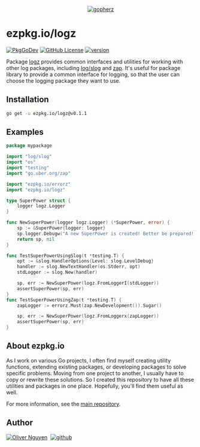 <div align="center">

[![gopherz](https://ezpkg.io/_/gopherz.svg)](https://ezpkg.io)

</div>

# ezpkg.io/logz

[![PkgGoDev](https://pkg.go.dev/badge/ezpkg.io/logz)](https://pkg.go.dev/ezpkg.io/logz)
[![GitHub License](https://img.shields.io/github/license/ezpkg/logz)](https://github.com/ezpkg/logz/tree/main/LICENSE)
[![version](https://img.shields.io/github/v/tag/ezpkg/logz?label=version)](https://pkg.go.dev/ezpkg.io/logz?tab=versions)

Package [logz](https://pkg.go.dev/ezpkg.io/logz) provides common interfaces and utilities for working with other log packages, including [log/slog](https://pkg.go.dev/log/slog) and [zap](https://pkg.go.dev/go.uber.org/zap). It's useful for package library to provide a common interface for logging, so that the user can choose the logging package they want to use.

## Installation

```sh
go get -u ezpkg.io/logz@v0.1.1
```

## Examples

```go
package mypackage

import "log/slog"
import "os"
import "testing"
import "go.uber.org/zap"

import "ezpkg.io/errorz"
import "ezpkg.io/logz"

type SuperPower struct {
	logger logz.Logger
}

func NewSuperPower(logger logz.Logger) (*SuperPower, error) {
	sp := &SuperPower{logger: logger}
	sp.logger.Debugw("A new SuperPower is created! Better be prepared! 🔥")
	return sp, nil
}

func TestSuperPowerUsingSlog(t *testing.T) {
	opt := &slog.HandlerOptions{Level: slog.LevelDebug}
	handler := slog.NewTextHandler(os.Stderr, opt)
	stdLogger := slog.New(handler)

	sp, err := NewSuperPower(logz.FromLoggerI(stdLogger))
	assertSuperPower(sp, err)
}
func TestSuperPowerUsingZap(t *testing.T) {
	zapLogger := errorz.Must(zap.NewDevelopment()).Sugar()

	sp, err := NewSuperPower(logz.FromLoggerx(zapLogger))
	assertSuperPower(sp, err)
}
```

## About ezpkg.io

As I work on various Go projects, I often find myself creating utility functions, extending existing packages, or developing packages to solve specific problems. Moving from one project to another, I usually have to copy or rewrite these solutions. So I created this repository to have all these utilities and packages in one place. Hopefully, you'll find them useful as well.

For more information, see the [main repository](https://github.com/ezpkg/ezpkg).

## Author

[![Oliver Nguyen](https://olivernguyen.io/_/badge.svg)](https://olivernguyen.io)&nbsp;&nbsp;[![github](https://img.shields.io/badge/GitHub-100000?style=for-the-badge&logo=github&logoColor=white)](https://github.com/iOliverNguyen)

